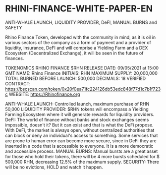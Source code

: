 # RHINI-FINANCE-WHITE-PAPER-EN
ANTI-WHALE LAUNCH, LIQUIDITY PROVIDER, DeFI, MANUAL BURNS and SAFETY

Rhino Finance Token, developed with the community in mind, as it is oil in various sectors of the company as a form of payment and a provider of liquidity, insurance, DeFI and will comprise a Yielding Farm and a DEX Ecosystem (Decentralized Exchange), it will be seen in the future of finances.

TOKENOMICS RHINO FINANCE $RHN
RELEASE DATE: 09/05/2021 at 15:00 GMT
NAME: Rhino Finance
INITIAIS: RHN
MAXIMUM SUPPLY: 20,000,000
TOTAL BURNED BEFORE LAUNCH: 500,000
DECIMALS: 18
VERIFIED CONTRACT: https://bscscan.com/token/0x20f0ea71fc224126db53edc848f77d1c7b1f723c
WEBSITE: https://Rhinofinance.org

ANTI-WHALE LAUNCH: Controlled launch, maximum purchase of RHN 50,000
LIQUIDITY PROVIDER: $RHN tokens will encompass a Yielding Farming Ecosystem where it will generate rewards for liquidity providers.
DeFI: The world of finance without banks and stock exchanges seems impossible, doesn't it? But it can exist and that is what the DeFi propose. With DeFi, the market is always open, without centralized authorities that can block or deny an individual's access to something.
Some services that are prone to human error can become more secure, since in DeFi they are inserted in a code that is accessible to everyone. It is a more democratic and accessible process.
MANUAL BURNS: Manual bursts are a great asset for those who hold their tokens, there will be 4 more bursts scheduled for $ 500,000 RHN, decreasing 12.5% of the maximum supply.
SECURITY: There will be no evictions, HOLD and watch it happen.
